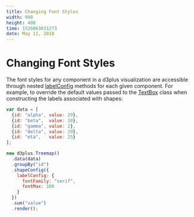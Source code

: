 ```yaml
---
title: Changing Font Styles
width: 990
height: 400
time: 1526063031273
date: May 11, 2018
---
```


# Changing Font Styles

The font styles for any component in a d3plus visualization are accessible through nested [labelConfig](http://d3plus.org/docs/#Treemap) methods for each given component. For example, to override the default values passed to the [TextBox](http://d3plus.org/docs/#TextBox) class when constructing the labels associated with shapes:

```js
var data = [
  {id: "alpha", value: 29},
  {id: "beta",  value: 10},
  {id: "gamma", value: 2},
  {id: "delta", value: 29},
  {id: "eta",   value: 25}
];

new d3plus.Treemap()
  .data(data)
  .groupBy("id")
  .shapeConfig({
    labelConfig: {
      fontFamily: "serif",
      fontMax: 100
    }
  })
  .sum("value")
  .render();
```
